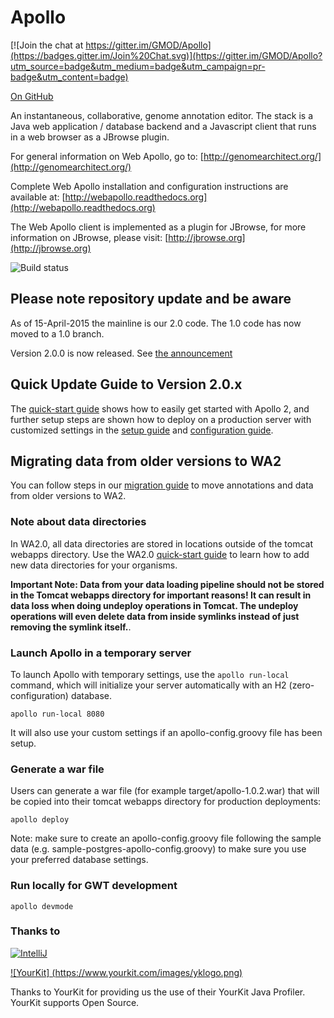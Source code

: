 Apollo
======

[![Join the chat at https://gitter.im/GMOD/Apollo](https://badges.gitter.im/Join%20Chat.svg)](https://gitter.im/GMOD/Apollo?utm_source=badge&utm_medium=badge&utm_campaign=pr-badge&utm_content=badge)

<a href="https://github.com/GMOD/Apollo/blob/master/README.md">On GitHub</a>

An instantaneous, collaborative, genome annotation editor.  The stack is a Java web application / database backend and a Javascript client that runs in a web browser as a JBrowse plugin.  

For general information on Web Apollo, go to: 
[http://genomearchitect.org/](http://genomearchitect.org/)

Complete Web Apollo installation and configuration instructions are available at:
[http://webapollo.readthedocs.org](http://webapollo.readthedocs.org)

The Web Apollo client is implemented as a plugin for JBrowse, for more information on JBrowse, please visit:
[http://jbrowse.org](http://jbrowse.org)

![Build status](https://travis-ci.org/GMOD/Apollo.svg?branch=master)

## Please note repository update and be aware
As of 15-April-2015 the mainline is our 2.0 code. The 1.0 code has now moved to a 1.0 branch.

Version 2.0.0 is now released. See [the announcement](http://genomearchitect.org/Apollo2_first_release)

## Quick Update Guide to Version 2.0.x 

The [quick-start guide](docs/Apollo2Build.md) shows how to easily get started with Apollo 2, and further setup steps are shown how to deploy on a production server with customized settings in the [setup guide](docs/Setup.md) and [configuration guide](docs/Configure.md).

## Migrating data from older versions to WA2

You can follow steps in our [migration guide](docs/Migration.md) to move annotations and data from older versions to WA2.

### Note about data directories

In WA2.0, all data directories are stored in locations outside of the tomcat webapps directory. Use the WA2.0 [quick-start guide](docs/Apollo2Build.md) to learn how to add new data directories for your organisms.


**Important Note: Data from your data loading pipeline should not be stored in the Tomcat webapps directory for important reasons! It can result in data loss when doing undeploy operations in Tomcat. The undeploy operations will even delete data from inside symlinks instead of just removing the symlink itself.**.




### Launch Apollo in a temporary server

To launch Apollo with temporary settings, use the `apollo run-local` command, which will initialize your server automatically with an H2 (zero-configuration) database.
 
    apollo run-local 8080

It will also use your custom settings if an apollo-config.groovy file has been setup.

### Generate a war file

Users can generate a war file (for example target/apollo-1.0.2.war) that will be copied into their tomcat webapps directory for production deployments:

    apollo deploy 

Note: make sure to create an apollo-config.groovy file following the sample data (e.g. sample-postgres-apollo-config.groovy) to make sure you use your preferred database settings.


### Run locally for GWT development

    apollo devmode 
   

### Thanks to
[![IntelliJ](https://lh6.googleusercontent.com/--QIIJfKrjSk/UJJ6X-UohII/AAAAAAAAAVM/cOW7EjnH778/s800/banner_IDEA.png)](http://www.jetbrains.com/idea/index.html)

[![YourKit] (https://www.yourkit.com/images/yklogo.png)](https://www.yourkit.com/) 


Thanks to YourKit for providing us the use of their YourKit Java Profiler.  YourKit supports Open Source.
